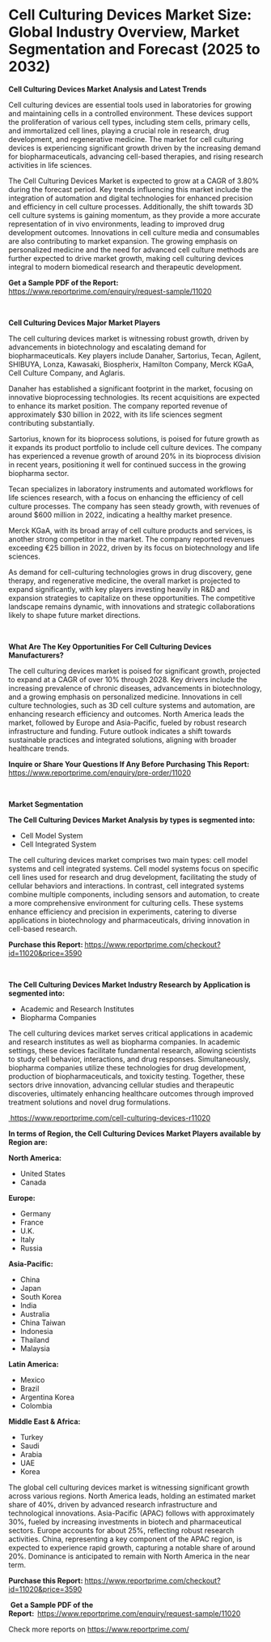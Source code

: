<p><h1>Cell Culturing Devices Market Size: Global Industry Overview, Market Segmentation and Forecast (2025 to 2032)</h1></p><p><strong>Cell Culturing Devices Market Analysis and Latest Trends</strong></p>
<p><p>Cell culturing devices are essential tools used in laboratories for growing and maintaining cells in a controlled environment. These devices support the proliferation of various cell types, including stem cells, primary cells, and immortalized cell lines, playing a crucial role in research, drug development, and regenerative medicine. The market for cell culturing devices is experiencing significant growth driven by the increasing demand for biopharmaceuticals, advancing cell-based therapies, and rising research activities in life sciences.</p><p>The Cell Culturing Devices Market is expected to grow at a CAGR of 3.80% during the forecast period. Key trends influencing this market include the integration of automation and digital technologies for enhanced precision and efficiency in cell culture processes. Additionally, the shift towards 3D cell culture systems is gaining momentum, as they provide a more accurate representation of in vivo environments, leading to improved drug development outcomes. Innovations in cell culture media and consumables are also contributing to market expansion. The growing emphasis on personalized medicine and the need for advanced cell culture methods are further expected to drive market growth, making cell culturing devices integral to modern biomedical research and therapeutic development.</p></p>
<p><strong>Get a Sample PDF of the Report:&nbsp;</strong> <a href="https://www.reportprime.com/enquiry/request-sample/11020?utm_campaign=3442&utm_medium=2&utm_source=Github&utm_content=ia&utm_term=20032025&utm_id=cell-culturing-devices">https://www.reportprime.com/enquiry/request-sample/11020</a></p>
<p>&nbsp;</p>
<p><strong>Cell Culturing Devices Major Market Players</strong></p>
<p><p>The cell culturing devices market is witnessing robust growth, driven by advancements in biotechnology and escalating demand for biopharmaceuticals. Key players include Danaher, Sartorius, Tecan, Agilent, SHIBUYA, Lonza, Kawasaki, Biospherix, Hamilton Company, Merck KGaA, Cell Culture Company, and Aglaris.</p><p>Danaher has established a significant footprint in the market, focusing on innovative bioprocessing technologies. Its recent acquisitions are expected to enhance its market position. The company reported revenue of approximately $30 billion in 2022, with its life sciences segment contributing substantially.</p><p>Sartorius, known for its bioprocess solutions, is poised for future growth as it expands its product portfolio to include cell culture devices. The company has experienced a revenue growth of around 20% in its bioprocess division in recent years, positioning it well for continued success in the growing biopharma sector.</p><p>Tecan specializes in laboratory instruments and automated workflows for life sciences research, with a focus on enhancing the efficiency of cell culture processes. The company has seen steady growth, with revenues of around $600 million in 2022, indicating a healthy market presence.</p><p>Merck KGaA, with its broad array of cell culture products and services, is another strong competitor in the market. The company reported revenues exceeding €25 billion in 2022, driven by its focus on biotechnology and life sciences.</p><p>As demand for cell-culturing technologies grows in drug discovery, gene therapy, and regenerative medicine, the overall market is projected to expand significantly, with key players investing heavily in R&D and expansion strategies to capitalize on these opportunities. The competitive landscape remains dynamic, with innovations and strategic collaborations likely to shape future market directions.</p></p>
<p>&nbsp;</p>
<p><strong>What Are The Key Opportunities For Cell Culturing Devices Manufacturers?</strong></p>
<p><p>The cell culturing devices market is poised for significant growth, projected to expand at a CAGR of over 10% through 2028. Key drivers include the increasing prevalence of chronic diseases, advancements in biotechnology, and a growing emphasis on personalized medicine. Innovations in cell culture technologies, such as 3D cell culture systems and automation, are enhancing research efficiency and outcomes. North America leads the market, followed by Europe and Asia-Pacific, fueled by robust research infrastructure and funding. Future outlook indicates a shift towards sustainable practices and integrated solutions, aligning with broader healthcare trends.</p></p>
<p><strong>Inquire or Share Your Questions If Any Before Purchasing This Report:</strong> <a href="https://www.reportprime.com/enquiry/pre-order/11020?utm_campaign=3442&utm_medium=2&utm_source=Github&utm_content=ia&utm_term=20032025&utm_id=cell-culturing-devices">https://www.reportprime.com/enquiry/pre-order/11020</a></p>
<p>&nbsp;</p>
<p><strong>Market Segmentation</strong></p>
<p><strong>The Cell Culturing Devices Market Analysis by types is segmented into:</strong></p>
<p><ul><li>Cell Model System</li><li>Cell Integrated System</li></ul></p>
<p><p>The cell culturing devices market comprises two main types: cell model systems and cell integrated systems. Cell model systems focus on specific cell lines used for research and drug development, facilitating the study of cellular behaviors and interactions. In contrast, cell integrated systems combine multiple components, including sensors and automation, to create a more comprehensive environment for culturing cells. These systems enhance efficiency and precision in experiments, catering to diverse applications in biotechnology and pharmaceuticals, driving innovation in cell-based research.</p></p>
<p><strong>Purchase this Report:&nbsp;</strong><a href="https://www.reportprime.com/checkout?id=11020&price=3590&utm_campaign=3442&utm_medium=2&utm_source=Github&utm_content=ia&utm_term=20032025&utm_id=cell-culturing-devices">https://www.reportprime.com/checkout?id=11020&price=3590</a></p>
<p>&nbsp;</p>
<p><strong>The Cell Culturing Devices Market Industry Research by Application is segmented into:</strong></p>
<p><ul><li>Academic and Research Institutes</li><li>Biopharma Companies</li></ul></p>
<p><p>The cell culturing devices market serves critical applications in academic and research institutes as well as biopharma companies. In academic settings, these devices facilitate fundamental research, allowing scientists to study cell behavior, interactions, and drug responses. Simultaneously, biopharma companies utilize these technologies for drug development, production of biopharmaceuticals, and toxicity testing. Together, these sectors drive innovation, advancing cellular studies and therapeutic discoveries, ultimately enhancing healthcare outcomes through improved treatment solutions and novel drug formulations.</p></p>
<p><a href="https://www.reportprime.com/cell-culturing-devices-r11020?utm_campaign=3442&utm_medium=2&utm_source=Github&utm_content=ia&utm_term=20032025&utm_id=cell-culturing-devices">&nbsp;https://www.reportprime.com/cell-culturing-devices-r11020</a></p>
<p><strong>In terms of Region, the Cell Culturing Devices Market Players available by Region are:</strong></p>
<p>
    <p> <strong> North America: </strong>
        <ul>
            <li>United States</li>
            <li>Canada</li>
        </ul>
        </p> 
    <p> <strong> Europe: </strong>
        <ul>
            <li>Germany</li>
            <li>France</li>
            <li>U.K.</li>
            <li>Italy</li>
            <li>Russia</li>
        </ul>
        </p> 
    <p> <strong> Asia-Pacific: </strong>
        <ul>
            <li>China</li>
            <li>Japan</li>
            <li>South Korea</li>
            <li>India</li>
            <li>Australia</li>
            <li>China Taiwan</li>
            <li>Indonesia</li>
            <li>Thailand</li>
            <li>Malaysia</li>
        </ul>
        </p> 
    <p> <strong> Latin America: </strong>
        <ul>
            <li>Mexico</li>
            <li>Brazil</li>
            <li>Argentina Korea</li>
            <li>Colombia</li>
        </ul>
        </p> 
    <p> <strong> Middle East & Africa: </strong>
        <ul>
            <li>Turkey</li>
            <li>Saudi</li>
            <li>Arabia</li>
            <li>UAE</li>
            <li>Korea</li>
        </ul>
    </p>
    </p>
<p><p>The global cell culturing devices market is witnessing significant growth across various regions. North America leads, holding an estimated market share of 40%, driven by advanced research infrastructure and technological innovations. Asia-Pacific (APAC) follows with approximately 30%, fueled by increasing investments in biotech and pharmaceutical sectors. Europe accounts for about 25%, reflecting robust research activities. China, representing a key component of the APAC region, is expected to experience rapid growth, capturing a notable share of around 20%. Dominance is anticipated to remain with North America in the near term.</p></p>
<p><strong>Purchase this Report: </strong><a href="https://www.reportprime.com/checkout?id=11020&price=3590&utm_campaign=3442&utm_medium=2&utm_source=Github&utm_content=ia&utm_term=20032025&utm_id=cell-culturing-devices">https://www.reportprime.com/checkout?id=11020&price=3590</a></p>
<p>&nbsp;<strong>Get a Sample PDF of the Report:&nbsp;&nbsp;</strong><a href="https://www.reportprime.com/enquiry/request-sample/11020?utm_campaign=3442&utm_medium=2&utm_source=Github&utm_content=ia&utm_term=20032025&utm_id=cell-culturing-devices">https://www.reportprime.com/enquiry/request-sample/11020</a></p>
<p><strong></strong></p>
<p>Check more reports on <a href="https://www.reportprime.com/?utm_campaign=3442&utm_medium=2&utm_source=Github&utm_content=ia&utm_term=20032025&utm_id=cell-culturing-devices">https://www.reportprime.com/</a></p>